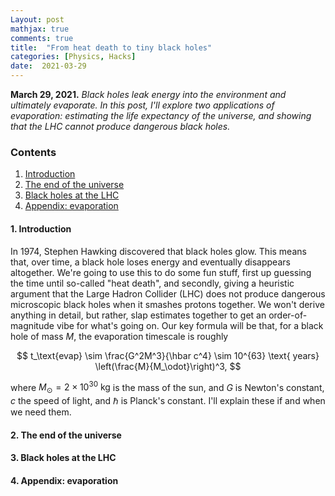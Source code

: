 ```yaml
---
Layout: post
mathjax: true
comments: true
title:  "From heat death to tiny black holes"
categories: [Physics, Hacks]
date:  2021-03-29
---
```


**March 29, 2021.** *Black holes leak energy into the environment and
  ultimately evaporate. In this post, I'll explore two applications of
  evaporation: estimating the life expectancy of the universe, and
  showing that the LHC cannot produce dangerous black holes.*

### Contents

1. <a href="#sec-1">Introduction</a>
2. <a href="#sec-2">The end of the universe</a>
3. <a href="#sec-3">Black holes at the LHC</a>
4. <a href="#sec-A">Appendix: evaporation</a>

#### 1. Introduction<a id="sec-1" name="sec-1"></a>

In 1974, Stephen Hawking discovered that black holes glow.
This means that, over time, a black hole loses energy and eventually
disappears altogether.
We're going to use this to do some fun stuff, first up guessing the
time until so-called "heat death", and secondly, giving a heuristic
argument that the Large Hadron Collider (LHC) does not produce
dangerous microscopic black holes when it smashes protons together.
We won't derive anything in detail, but rather, slap estimates together
to get an order-of-magnitude vibe for what's going on.
Our key formula will be that, for a black hole of mass $M$, the
evaporation timescale is roughly

$$
t_\text{evap} \sim \frac{G^2M^3}{\hbar c^4} \sim 10^{63} \text{ years}
\left(\frac{M}{M_\odot}\right)^3,
$$

where $M_\odot = 2\times 10^{30} \text{ kg}$ is the mass of the sun,
and $G$ is Newton's constant, $c$ the speed of light, and $\hbar$ is
Planck's constant. I'll explain these if and when we need them.

#### 2. The end of the universe<a id="sec-2" name="sec-2"></a>

#### 3. Black holes at the LHC<a id="sec-3" name="sec-3"></a>

#### 4. Appendix: evaporation<a id="sec-4" name="sec-4"></a>
